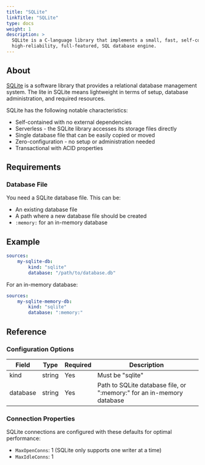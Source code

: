 ```yaml
---
title: "SQLite"
linkTitle: "SQLite"
type: docs
weight: 1
description: >
  SQLite is a C-language library that implements a small, fast, self-contained, 
  high-reliability, full-featured, SQL database engine.
---
```


## About

[SQLite](https://sqlite.org/) is a software library that provides a relational
database management system. The lite in SQLite means lightweight in terms of
setup, database administration, and required resources.

SQLite has the following notable characteristics:
- Self-contained with no external dependencies
- Serverless - the SQLite library accesses its storage files directly
- Single database file that can be easily copied or moved
- Zero-configuration - no setup or administration needed
- Transactional with ACID properties

## Requirements

### Database File

You need a SQLite database file. This can be:
- An existing database file
- A path where a new database file should be created
- `:memory:` for an in-memory database

## Example

```yaml
sources:
    my-sqlite-db:
        kind: "sqlite"
        database: "/path/to/database.db"
```

For an in-memory database:
```yaml
sources:
    my-sqlite-memory-db:
        kind: "sqlite"
        database: ":memory:"
```

## Reference

### Configuration Options

| Field | Type | Required | Description |
|-------|------|----------|-------------|
| kind | string | Yes | Must be "sqlite" |
| database | string | Yes | Path to SQLite database file, or ":memory:" for an in-memory database |

### Connection Properties

SQLite connections are configured with these defaults for optimal performance:
- `MaxOpenConns`: 1 (SQLite only supports one writer at a time)
- `MaxIdleConns`: 1